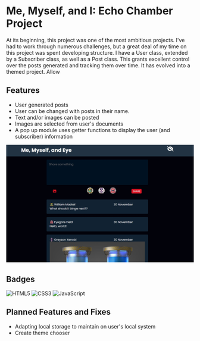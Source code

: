 
# Me, Myself, and I: Echo Chamber Project 
At its beginning, this project was one of the most ambitious projects. I've had to work through numerous challenges, but a great deal of my time on this project was spent developing structure. I have a User class, extended by a Subscriber class, as well as a Post class. This grants excellent control over the posts generated and tracking them over time. It has evolved into a themed project. Allow 
## Features
- User generated posts
- User can be changed with posts in their name. 
- Text and/or images can be posted
- Images are selected from user's documents
- A pop up module uses getter functions to display the user (and subscriber) information

![Website Preview](./src/img/scrnshot-preview.jpg)

## Badges
![HTML5](https://img.shields.io/badge/html5-%23E34F26.svg?style=for-the-badge&logo=html5&logoColor=white)
![CSS3](https://img.shields.io/badge/css3-%231572B6.svg?style=for-the-badge&logo=css3&logoColor=white)
![JavaScript](https://shields.io/badge/JavaScript-F7DF1E?logo=JavaScript&logoColor=000&style=flat-square)

## Planned Features and Fixes
- Adapting local storage to maintain on user's local system
- Create theme chooser 